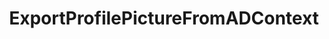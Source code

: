 ---
optionsClassName: ExportProfilePictureFromADConfig
optionsClassFullName: MigrationTools._EngineV1.Configuration.Processing.ExportProfilePictureFromADConfig
configurationSamples:
- name: default
  description: 
  code: >-
    {
      "$type": "ExportProfilePictureFromADConfig",
      "Enabled": false,
      "Enrichers": null,
      "Domain": null,
      "Username": null,
      "Password": null,
      "PictureEmpIDFormat": null
    }
  sampleFor: MigrationTools._EngineV1.Configuration.Processing.ExportProfilePictureFromADConfig
description: Downloads corporate images and updates TFS/Azure DevOps profiles
className: ExportProfilePictureFromADContext
typeName: Processors
architecture: v1
options:
- parameterName: Domain
  type: String
  description: The source domain where the pictures should be exported.
  defaultValue: String.Empty
- parameterName: Enabled
  type: Boolean
  description: missng XML code comments
  defaultValue: missng XML code comments
- parameterName: Enrichers
  type: List
  description: A list of enrichers that can augment the proccessing of the data
  defaultValue: missng XML code comments
- parameterName: Password
  type: String
  description: The password of the user that is used to export the pictures.
  defaultValue: String.Empty
- parameterName: PictureEmpIDFormat
  type: String
  description: 'TODO: You wpuld need to customise this for your system. Clone repo and run in Debug'
  defaultValue: String.Empty
- parameterName: Username
  type: String
  description: The user name of the user that is used to export the pictures.
  defaultValue: String.Empty
status: alpha
processingTarget: Profiles
classFile: /src/VstsSyncMigrator.Core/Execution/ProcessingContext/ExportProfilePictureFromADContext.cs
optionsClassFile: /src/MigrationTools/_EngineV1/Configuration/Processing/ExportProfilePictureFromADConfig.cs

redirectFrom:
- /Reference/v1/Processors/ExportProfilePictureFromADConfig/
layout: reference
toc: true
permalink: /Reference/Processors/ExportProfilePictureFromADContext/
title: ExportProfilePictureFromADContext
categories:
- Processors
- v1
topics:
- topic: notes
  path: /Processors/ExportProfilePictureFromADContext-notes.md
  exists: false
  markdown: ''
- topic: introduction
  path: /Processors/ExportProfilePictureFromADContext-introduction.md
  exists: false
  markdown: ''

---
